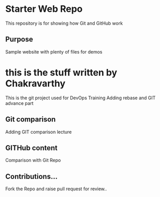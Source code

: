 # Starter Web Repo

This repository is for showing how Git and GitHub work

## Purpose

Sample website with plenty of files for demos

# this is the stuff written by Chakravarthy
This is the git project used for DevOps Training
Adding rebase and GIT advance part

## Git comparison
Adding GIT comparison lecture

## GITHub content
Comparison with Git Repo

## Contributions...
Fork the Repo and raise pull request for review..